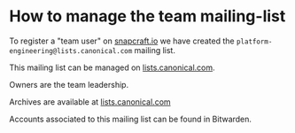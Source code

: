 # How to manage the team mailing-list

To register a "team user" on [snapcraft.io](https://snapcraft.io/) we have created the `platform-engineering@lists.canonical.com` mailing list.

This mailing list can be managed on [lists.canonical.com](https://lists.canonical.com/mailman3/postorius/lists/platform-engineering.lists.canonical.com/).

Owners are the team leadership.

Archives are available at [lists.canonical.com](https://lists.canonical.com/mailman3/hyperkitty/list/platform-engineering@lists.canonical.com/)

Accounts associated to this mailing list can be found in Bitwarden.
